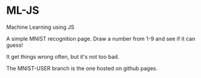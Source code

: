 # ML-JS
Machine Learning using JS

A simple MNIST recognition page. Draw a number from 1-9 and see if it can guess!

It get things wrong often, but it's not too bad.

The MNIST-USER branch is the one hosted on github pages.
